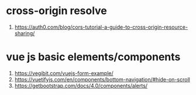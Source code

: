 # cross-origin resolve
1. https://auth0.com/blog/cors-tutorial-a-guide-to-cross-origin-resource-sharing/

# vue js basic elements/components 
1. https://vegibit.com/vuejs-form-example/
2. https://vuetifyjs.com/en/components/bottom-navigation/#hide-on-scroll
3. https://getbootstrap.com/docs/4.0/components/alerts/

